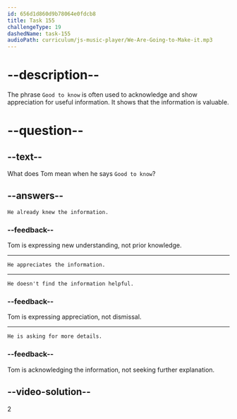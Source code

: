 ```yaml
---
id: 656d1d860d9b78064e0fdcb8
title: Task 155
challengeType: 19
dashedName: task-155
audioPath: curriculum/js-music-player/We-Are-Going-to-Make-it.mp3
---
```


<!--
AUDIO REFERENCE:
Tom: Good to know! So... let's eat?
-->

# --description--

The phrase `Good to know` is often used to acknowledge and show appreciation for useful information. It shows that the information is valuable.

# --question--

## --text--

What does Tom mean when he says `Good to know`?

## --answers--

`He already knew the information.`

### --feedback--

Tom is expressing new understanding, not prior knowledge.

---

`He appreciates the information.`

---

`He doesn't find the information helpful.`

### --feedback--

Tom is expressing appreciation, not dismissal.

---

`He is asking for more details.`

### --feedback--

Tom is acknowledging the information, not seeking further explanation.

## --video-solution--

2
